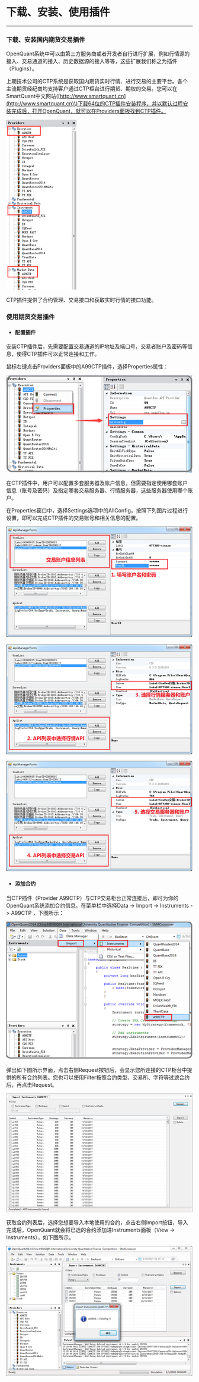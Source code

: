 # 下载、安装、使用插件

---

### 下载、安装国内期货交易插件

OpenQuant系统中可以由第三方服务商或者开发者自行进行扩展，例如行情源的接入、交易通道的接入、历史数据源的接入等等，这些扩展我们称之为插件（Plugins）。

上期技术公司的CTP系统是获取国内期货实时行情、进行交易的主要平台。各个主流期货经纪商均支持客户通过CTP柜台进行期货、期权的交易。您可以在SmartQuant中文网站\([http://www.smartquant.cn](http://www.smartquant.cn)\)下载64位的CTP插件安装程序，并以默认过程安装完成后，打开OpenQuant，就可以在Providers面板找到CTP插件。

![](/assets/A99CTP.png)



CTP插件提供了合约管理、交易接口和获取实时行情的接口功能。

### 使用期货交易插件

* #### 配置插件

安装CTP插件后，先需要配置交易通道的IP地址及端口号，交易者账户及密码等信息，使得CTP插件可以正常连接和工作。

鼠标右键点击Providers面板中的A99CTP插件，选择Properties属性：

![](/assets/ProviderProperties.png)



在CTP插件中，用户可以配置多套服务器及账户信息，但需要指定使用哪套账户信息（账号及密码）及指定哪套交易服务器、行情服务器，这些服务器使用哪个账户。

在Properties窗口中，选择Settings选项中的AllConfig，按照下列图片过程进行设置，即可以完成CTP插件的交易账号和相关信息的配置。

 ![](/assets/ProviderSettings01.png)

![](/assets/ProviderSetting02.png)

![](/assets/ProviderSetting03.png)

* #### 添加合约

当CTP插件（Provider A99CTP）与CTP交易柜台正常连接后，即可为你的OpenQuant系统添加合约信息。在菜单栏中选择Data -&gt; Import -&gt; Instruments -&gt; A99CTP ，下图所示：

![](/assets/ImportInstrument.png)  


弹出如下图所示界面，点击右侧Request按钮后，会显示您所连接的CTP柜台中提供的所有合约列表。您也可以使用Filter按照合约类型、交易所、字符等过滤合约后，再点击Request。

![](/assets/ImportInstumnetsRequest.png)

获取合约列表后，选择您想要导入本地使用的合约，点击右侧Import按钮，导入完成后，OpenQuant就会将已选的合约添加进Instruments面板（View -&gt; Instruments），如下图所示。

![](/assets/importInstrumentDone.png)

